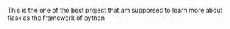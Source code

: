 This is the one of the best  project that am supporsed to  learn more about flask as the framework of python
